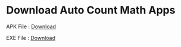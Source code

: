 # Download Auto Count Math Apps</h2>
  APK File : [Download](http://www.mediafire.com/file/66t9rwr1m69syok/Auto_Count_Math_Naveta-code.apk/file)
  
  EXE File : [Download](http://www.mediafire.com/file/64ahaax0lhvu6yp/Auto_Count_Math_Setup.EXE/file)

